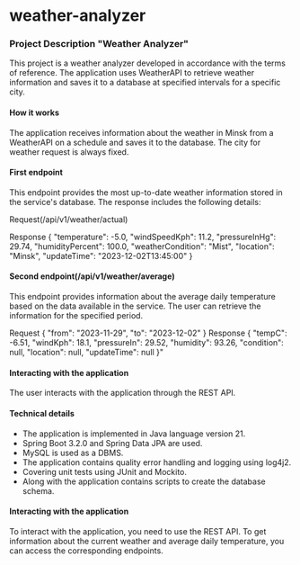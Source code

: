 # weather-analyzer

### Project Description "Weather Analyzer"

This project is a weather analyzer developed in accordance with the terms of reference. The application uses WeatherAPI to retrieve weather information and saves it to a database at specified intervals for a specific city.

#### How it works

The application receives information about the weather in Minsk from a WeatherAPI on a schedule and saves it to the database. The city for weather request is always fixed.

#### First endpoint
This endpoint provides the most up-to-date weather information stored in the service's database. The response includes the following details:

Request(/api/v1/weather/actual)

Response
{
    "temperature": -5.0,
    "windSpeedKph": 11.2,
    "pressureInHg": 29.74,
    "humidityPercent": 100.0,
    "weatherCondition": "Mist",
    "location": "Minsk",
    "updateTime": "2023-12-02T13:45:00"
}

#### Second endpoint(/api/v1/weather/average)

This endpoint provides information about the average daily temperature based on the data available in the service. The user can retrieve the information for the specified period.

Request 
{
    "from": "2023-11-29",
    "to": "2023-12-02"
}
Response
{
    "tempC": -6.51,
    "windKph": 18.1,
    "pressureIn": 29.52,
    "humidity": 93.26,
    "condition": null,
    "location": null,
    "updateTime": null
}"

#### Interacting with the application

The user interacts with the application through the REST API.

#### Technical details

- The application is implemented in Java language version 21.
- Spring Boot 3.2.0 and Spring Data JPA are used.
- MySQL is used as a DBMS.
- The application contains quality error handling and logging using log4j2.
- Covering unit tests using JUnit and Mockito.
- Along with the application contains scripts to create the database schema.

#### Interacting with the application

To interact with the application, you need to use the REST API. To get information about the current weather and average daily temperature, you can access the corresponding endpoints.
